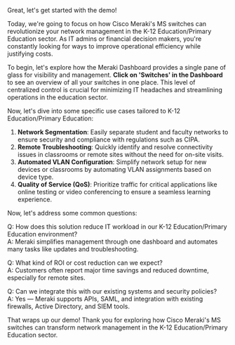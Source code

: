 Great, let's get started with the demo!

Today, we're going to focus on how Cisco Meraki's MS switches can revolutionize your network management in the K-12 Education/Primary Education sector. As IT admins or financial decision makers, you're constantly looking for ways to improve operational efficiency while justifying costs. 

To begin, let's explore how the Meraki Dashboard provides a single pane of glass for visibility and management. **Click on 'Switches' in the Dashboard** to see an overview of all your switches in one place. This level of centralized control is crucial for minimizing IT headaches and streamlining operations in the education sector.

Now, let's dive into some specific use cases tailored to K-12 Education/Primary Education:

1. **Network Segmentation**: Easily separate student and faculty networks to ensure security and compliance with regulations such as CIPA.
2. **Remote Troubleshooting**: Quickly identify and resolve connectivity issues in classrooms or remote sites without the need for on-site visits.
3. **Automated VLAN Configuration**: Simplify network setup for new devices or classrooms by automating VLAN assignments based on device type.
4. **Quality of Service (QoS)**: Prioritize traffic for critical applications like online testing or video conferencing to ensure a seamless learning experience.

Now, let's address some common questions:

Q: How does this solution reduce IT workload in our K-12 Education/Primary Education environment?  
A: Meraki simplifies management through one dashboard and automates many tasks like updates and troubleshooting.

Q: What kind of ROI or cost reduction can we expect?  
A: Customers often report major time savings and reduced downtime, especially for remote sites.

Q: Can we integrate this with our existing systems and security policies?  
A: Yes — Meraki supports APIs, SAML, and integration with existing firewalls, Active Directory, and SIEM tools.

That wraps up our demo! Thank you for exploring how Cisco Meraki's MS switches can transform network management in the K-12 Education/Primary Education sector.